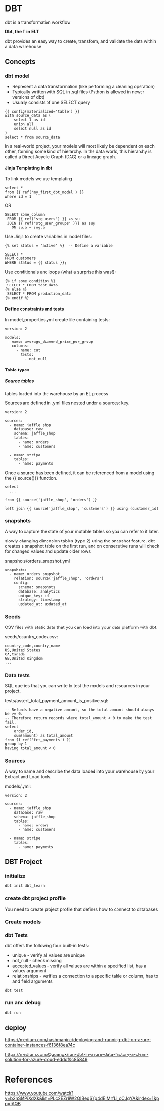 # DBT

dbt is a transformation workflow

__Dbt, the T in ELT__

dbt provides an easy way to create, transform, and validate the data within a data warehouse

## Concepts

### dbt model

* Represent a data transformation (like performing a cleaning operation)
* Typically written with SQL in .sql files (Python is allowed in newer versions of dbt)
* Usually consists of one SELECT query

```
{{ config(materialized='table') }}
with source_data as (
    select 1 as id
    union all
    select null as id
)
select * from source_data
```

In a real-world project, your models will most likely be dependent on each other, forming some kind of hierarchy. In the data world, this hierarchy is called a Direct Acyclic Graph (DAG) or a lineage graph.

#### Jinja Templating in dbt

To link models we use templating

```
select *
from {{ ref('my_first_dbt_model') }}
where id = 1
```

OR

```
SELECT some_column
 FROM {{ ref("stg_users") }} as su
 JOIN {{ ref("stg_user_groups" )}} as sug
   ON su.a = sug.a

```

Use Jinja to create variables in model files:
```
{% set status = 'active' %}  -- Define a variable

SELECT *
FROM customers
WHERE status = {{ status }};
```

Use conditionals and loops (what a surprise this was!):

```
{% if some_condition %}
 SELECT * FROM test_data
{% else %}
 SELECT * FROM production_data
{% endif %}

```

#### Define constraints and tests

In model_properties.yml create file containing tests:

```
version: 2

models:
 - name: average_diamond_price_per_group
   columns:
     - name: cut
       tests:
         - not_null

```

#### Table types

##### Source tables

tables loaded into the warehouse by an EL process

Sources are defined in .yml files nested under a sources: key.

```
version: 2

sources:
  - name: jaffle_shop
    database: raw  
    schema: jaffle_shop  
    tables:
      - name: orders
      - name: customers

  - name: stripe
    tables:
      - name: payments
```

Once a source has been defined, it can be referenced from a model using the {{ source()}} function.

```
select
  ...

from {{ source('jaffle_shop', 'orders') }}

left join {{ source('jaffle_shop', 'customers') }} using (customer_id)

```


### snapshots

A way to capture the state of your mutable tables so you can refer to it later.

slowly changing dimension tables (type 2) using the snapshot feature. dbt creates a snapshot table on the first run, and on consecutive runs will check for changed values and update older rows

snapshots/orders_snapshot.yml:
```
snapshots:
  - name: orders_snapshot
    relation: source('jaffle_shop', 'orders')
    config:
      schema: snapshots
      database: analytics
      unique_key: id
      strategy: timestamp
      updated_at: updated_at
```

### Seeds

CSV files with static data that you can load into your data platform with dbt.

seeds/country_codes.csv:
```
country_code,country_name
US,United States
CA,Canada
GB,United Kingdom
...
```

### Data tests

SQL queries that you can write to test the models and resources in your project.

tests/assert_total_payment_amount_is_positive.sql:
```
-- Refunds have a negative amount, so the total amount should always be >= 0.
-- Therefore return records where total_amount < 0 to make the test fail.
select
    order_id,
    sum(amount) as total_amount
from {{ ref('fct_payments') }}
group by 1
having total_amount < 0
```

### Sources

A way to name and describe the data loaded into your warehouse by your Extract and Load tools.

models/<filename>.yml:
```
version: 2

sources:
  - name: jaffle_shop
    database: raw  
    schema: jaffle_shop  
    tables:
      - name: orders
      - name: customers

  - name: stripe
    tables:
      - name: payments
```

## DBT Project

### initialize

```
dbt init dbt_learn
```

### create dbt project profile

You need to create project profile that defines how to connect to databases

### Create models



### dbt Tests

dbt offers the following four built-in tests:

* unique - verify all values are unique
* not_null - check missing
* accepted_values - verify all values are within a specified list, has a values argument
* relationships - verifies a connection to a specific table or column, has to and field arguments

```
dbt test
```

### run and debug

```
dbt run
```

## deploy

https://medium.com/hashmapinc/deploying-and-running-dbt-on-azure-container-instances-f6136f8ea74c

https://medium.com/@guangx/run-dbt-in-azure-data-factory-a-clean-solution-for-azure-cloud-edddf0c85849

# References

https://www.youtube.com/watch?v=b2nSMPiXdXk&list=PLc2EZr8W2QIBegSYp4dEIMrfLj_cCJgYA&index=1&pp=iAQB

